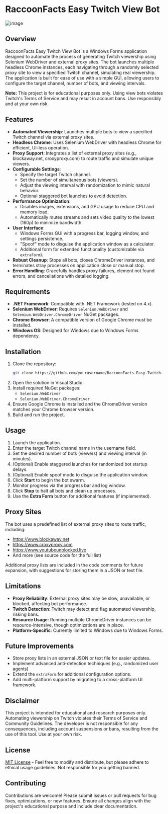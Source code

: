 
# RaccoonFacts Easy Twitch View Bot
![image](https://github.com/user-attachments/assets/77df19b9-6a3f-43a2-bdf1-653fb82062f6)

## Overview
RaccoonFacts Easy Twitch View Bot is a Windows Forms application designed to automate the process of generating Twitch viewership using Selenium WebDriver and external proxy sites. The bot launches multiple headless Chrome instances, each navigating through a randomly selected proxy site to view a specified Twitch channel, simulating real viewership. The application is built for ease of use with a simple GUI, allowing users to configure the target channel, number of bots, and viewing intervals.

**Note:** This project is for educational purposes only. Using view bots violates Twitch's Terms of Service and may result in account bans. Use responsibly and at your own risk.

## Features
- **Automated Viewership**: Launches multiple bots to view a specified Twitch channel via external proxy sites.
- **Headless Chrome**: Uses Selenium WebDriver with headless Chrome for efficient, UI-less operation.
- **Proxy Support**: Integrates a list of external proxy sites (e.g., blockaway.net, croxyproxy.com) to route traffic and simulate unique viewers.
- **Configurable Settings**:
  - Specify the target Twitch channel.
  - Set the number of simultaneous bots (viewers).
  - Adjust the viewing interval with randomization to mimic natural behavior.
  - Optional staggered bot launches to avoid detection.
- **Performance Optimization**:
  - Disables images, extensions, and GPU usage to reduce CPU and memory load.
  - Automatically mutes streams and sets video quality to the lowest (160p) to minimize bandwidth.
- **User Interface**:
  - Windows Forms GUI with a progress bar, logging window, and settings persistence.
  - "Spoof" mode to disguise the application window as a calculator.
  - Additional form for extended functionality (customizable via `extraForm`).
- **Robust Cleanup**: Stops all bots, closes ChromeDriver instances, and terminates stray processes on application close or manual stop.
- **Error Handling**: Gracefully handles proxy failures, element not found errors, and cancellations with detailed logging.

## Requirements
- **.NET Framework**: Compatible with .NET Framework (tested on 4.x).
- **Selenium WebDriver**: Requires `Selenium.WebDriver` and `Selenium.WebDriver.ChromeDriver` NuGet packages.
- **Chrome Browser**: A compatible version of Google Chrome must be installed.
- **Windows OS**: Designed for Windows due to Windows Forms dependency.

## Installation
1. Clone the repository:
   ```bash
   git clone https://github.com/yourusername/RaccoonFacts-Easy-Twitch-View-Bot.git
   ```
2. Open the solution in Visual Studio.
3. Install required NuGet packages:
   - `Selenium.WebDriver`
   - `Selenium.WebDriver.ChromeDriver`
4. Ensure Google Chrome is installed and the ChromeDriver version matches your Chrome browser version.
5. Build and run the project.

## Usage
1. Launch the application.
2. Enter the target Twitch channel name in the username field.
3. Set the desired number of bots (viewers) and viewing interval (in minutes).
4. (Optional) Enable staggered launches for randomized bot startup delays.
5. (Optional) Enable spoof mode to disguise the application window.
6. Click **Start** to begin the bot swarm.
7. Monitor progress via the progress bar and log window.
8. Click **Stop** to halt all bots and clean up processes.
9. Use the **Extra Form** button for additional features (if implemented).

## Proxy Sites
The bot uses a predefined list of external proxy sites to route traffic, including:
- https://www.blockaway.net
- https://www.croxyproxy.com
- https://www.youtubeunblocked.live
- And more (see source code for the full list)

Additional proxy lists are included in the code comments for future expansion, with suggestions for storing them in a JSON or text file.

## Limitations
- **Proxy Reliability**: External proxy sites may be slow, unavailable, or blocked, affecting bot performance.
- **Twitch Detection**: Twitch may detect and flag automated viewership, risking bans.
- **Resource Usage**: Running multiple ChromeDriver instances can be resource-intensive, though optimizations are in place.
- **Platform-Specific**: Currently limited to Windows due to Windows Forms.

## Future Improvements
- Store proxy lists in an external JSON or text file for easier updates.
- Implement advanced anti-detection techniques (e.g., randomized user agents)
- Extend the `extraForm` for additional configuration options.
- Add multi-platform support by migrating to a cross-platform UI framework.

## Disclaimer
This project is intended for educational and research purposes only. Automating viewership on Twitch violates their Terms of Service and Community Guidelines. The developer is not responsible for any consequences, including account suspensions or bans, resulting from the use of this tool. Use at your own risk.

## License
[MIT License](LICENSE) - Feel free to modify and distribute, but please adhere to ethical usage guidelines. Not responsible for you getting banned. 

## Contributing
Contributions are welcome! Please submit issues or pull requests for bug fixes, optimizations, or new features. Ensure all changes align with the project's educational purpose and include clear documentation.

